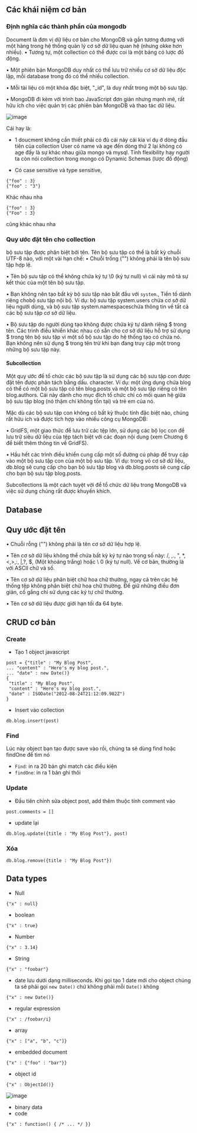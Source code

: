 ## Các khái niệm cơ bản 

### Định nghĩa các thành phần của mongodb
Document là đơn vị dữ liệu cơ bản cho MongoDB và gần tương đương với một hàng trong hệ thống quản lý cơ sở dữ liệu quan hệ 
(nhưng okke hơn nhiều).
• Tương tự, một collection có thể được coi là một bảng có lược đồ động.

• Một phiên bản MongoDB duy nhất có thể lưu trữ nhiều cơ sở dữ liệu độc lập, mỗi database
trong đó có thể nhiều collection.

• Mỗi tài liệu có một khóa đặc biệt, "_id", là duy nhất trong một bộ sưu tập.

• MongoDB đi kèm với trình bao JavaScript đơn giản nhưng mạnh mẽ, rất hữu ích cho việc quản trị các phiên bản MongoDB và thao tác dữ liệu.

![image](https://user-images.githubusercontent.com/45547213/62197520-2cdcf080-b3aa-11e9-8bde-2189523c047a.png)

Cái hay là:

- 1 doucment không cần thiết phải có đủ cái này cái kia ví dụ ở dòng đầu tiên của collection User có name và age đến dòng thứ 2 lại không có
age đấy là sự khác nhau giữa mongo và mysql. Tính flexibility hay người ta còn nói collection trong mongo có Dynamic Schemas (lược đồ động)

- Có case sensitive và type sensitive, 
```
{"foo" : 3}
{"foo" : "3"}
```

Khác nhau nha

```
{"foo" : 3}
{"Foo" : 3}
```

cũng khác nhau nha

### Quy ước đặt tên cho collection
bộ sưu tập được phân biệt bởi tên. Tên bộ sưu tập có thể là bất kỳ chuỗi UTF-8 nào, với một vài hạn chế:
• Chuỗi trống ("") không phải là tên bộ sưu tập hợp lệ.

• Tên bộ sưu tập có thể không chứa ký tự \0 (ký tự null) vì cái này mô tả sự kết thúc của một tên bộ sưu tập.

• Bạn không nên tạo bất kỳ bộ sưu tập nào bắt đầu với `system`., Tiền tố dành riêng chobộ sưu tập nội bộ. 
Ví dụ: bộ sưu tập system.users chứa cơ sở dữ liệu người dùng, 
và bộ sưu tập system.namespaceschứa thông tin về tất cả các bộ sưu tập cơ sở dữ liệu.

• Bộ sưu tập do người dùng tạo không được chứa ký tự dành riêng $ trong tên. Các trình điều khiển khác nhau có sẵn 
cho cơ sở dữ liệu hỗ trợ sử dụng $ trong tên bộ sưu tập vì một số bộ sưu tập do hệ thống tạo có chứa nó. 
Bạn không nên sử dụng $ trong tên trừ khi bạn đang truy cập một trong những bộ sưu tập này.

#### Subcollection
Một quy ước để tổ chức các bộ sưu tập là sử dụng các bộ sưu tập con được đặt tên được phân tách bằng dấu. character. 
Ví dụ: một ứng dụng chứa blog có thể có một bộ sưu tập có tên blog.posts và một bộ sưu tập riêng có tên blog.authors. 
Cái này dành cho mục đích tổ chức chỉ có mối quan hệ giữa bộ sưu tập blog (nó thậm chí không tồn tại) và trẻ em của nó.

Mặc dù các bộ sưu tập con không có bất kỳ thuộc tính đặc biệt nào, chúng rất hữu ích và được tích hợp vào nhiều công cụ MongoDB:

• GridFS, một giao thức để lưu trữ các tệp lớn, sử dụng các bộ lọc con để lưu trữ siêu dữ liệu của tệp
tách biệt với các đoạn nội dung (xem Chương 6 để biết thêm thông tin về GridFS).

• Hầu hết các trình điều khiển cung cấp một số đường cú pháp để truy cập vào một bộ sưu tập con của một
bộ sưu tập. Ví dụ: trong vỏ cơ sở dữ liệu, db.blog sẽ cung cấp cho bạn bộ sưu tập blog và db.blog.posts sẽ cung cấp cho bạn bộ sưu tập blog.posts.

Subcollections là một cách tuyệt vời để tổ chức dữ liệu trong MongoDB và việc sử dụng chúng rất được khuyến khích.



## Database
## Quy ước đặt tên
• Chuỗi rỗng ("") không phải là tên cơ sở dữ liệu hợp lệ.

• Tên cơ sở dữ liệu không thể chứa bất kỳ ký tự nào trong số này: /, \,., ", *, <,>,:, |,?, $, (Một khoảng trắng) hoặc \ 0 (ký tự null).
Về cơ bản, thường là với ASCII chữ và số.

• Tên cơ sở dữ liệu phân biệt chữ hoa chữ thường, ngay cả trên các hệ thống tệp không phân biệt chữ hoa chữ thường. Để giữ
những điều đơn giản, cố gắng chỉ sử dụng các ký tự chữ thường.

• Tên cơ sở dữ liệu được giới hạn tối đa 64 byte.

## CRUD cơ bản
### Create
- Tạo 1 object javascript
```
post = {"title" : "My Blog Post",
... "content" : "Here's my blog post.",
... "date" : new Date()}
{
 "title" : "My Blog Post",
 "content" : "Here's my blog post.",
 "date" : ISODate("2012-08-24T21:12:09.982Z")
}
```
- Insert vào collection
```
db.blog.insert(post)
```

### Find
Lúc này object bạn tạo được save vào rồi, chúng ta sẽ dùng find hoặc findOne để tìm nó
- `Find`: in ra 20 bản ghi match các điều kiện
- `findOne`: in ra 1 bản ghi thôi

### Update
- Đầu tiên chỉnh sửa object post, add thêm thuộc tính comment vào
```
post.comments = []
```

- update lại
```
db.blog.update({title : "My Blog Post"}, post)
``` 

### Xóa
```
db.blog.remove({title : "My Blog Post"})
```

## Data types
- Null
```
{"x" : null}
```
- boolean
```
{"x" : true}
```
- Number
```
{"x" : 3.14}
```
- String
```
{"x" : "foobar"}
```

- date lưu dưới dạng milliseconds. Khi gọi tạo 1 date mới cho object chúng ta sẽ phải gọi `new Date()` chứ không phải mỗi `Date()` không
```
{"x" : new Date()}
```

- regular expression
```
{"x" : /foobar/i}
```

- array 
```
{"x" : ["a", "b", "c"]}
```

- embedded document
```
{"x" : {"foo" : "bar"}}
```

- object id
```
{"x" : ObjectId()}
```
![image](https://user-images.githubusercontent.com/45547213/62261367-44b28400-b43f-11e9-900a-3acfaf50271b.png)


- binary data
- code
```
{"x" : function() { /* ... */ }}
```







































